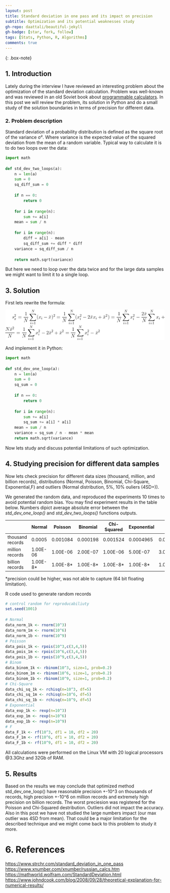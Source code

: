 ```yaml
---
layout: post
title: Standard deviation in one pass and its impact on precision
subtitle: Optimization and its potential weaknesses study
gh-repo: daattali/beautiful-jekyll
gh-badge: [star, fork, follow]
tags: [Stats, Python, R, Algorithms]
comments: true
---
```


{: .box-note}

## 1. Introduction
Lately during the interview I have reviewed an interesting problem about the optimization of the standard deviation calculation. Problem was well-known and was reviewed in an old Soviet book 
about [programmable calculators](https://www.xnumber.com/xnumber/russian_calcs.htm).  In this post we will review the problem, its solution in Python and do a small study of the solution boundaries in terms of precision for different data. 

### 2. Problem description
Standard deviation of a probability distribution is defined as the square root of the variance σ². Where variance is the expected value of the squared deviation from the mean of a random variable.
Typical way to calculate it is to do two loops over the data:

```python
import math

def std_dev_two_loops(a):
    n = len(a)
    sum = 0
    sq_diff_sum = 0
	
    if n == 0:
        return 0
    
    for i in range(n):
        sum += a[i]		
    mean = sum / n
    
    for i in range(n):
        diff = a[i] - mean
        sq_diff_sum += diff * diff
    variance = sq_diff_sum / n
    
    return math.sqrt(variance)
```
But here we need to loop over the data twice and for the large data samples we might want to limit it to a single loop.

## 3. Solution
First lets rewrite the formula: 

![Formula for STD](https://github.com/vvzhukov/vvzhukov.github.io/blob/master/assets/img/Opt_STD_CodeCogsEqn.png?raw=true)   

And implement it in Python:  

```python
import math

def std_dev_one_loop(a):
    n = len(a)
    sum = 0
    sq_sum = 0
	
    if n == 0:
        return 0
    
    for i in range(n):
        sum += a[i]
        sq_sum += a[i] * a[i]
    mean = sum / n
    variance = sq_sum / n - mean * mean
    return math.sqrt(variance)
```
Now lets study and discuss potential limitations of such optimization.  

## 4. Studying precision for different data samples

Now lets check precision for different data sizes (thousand, million, and billion records), 
distributions (Normal, Poisson, Binomial, Chi-Square, Exponential,F) and outliers (Normal distribution, 5%, 10% ouliers (4SD+)).  

We generated the random data, and reproduced the experiments 10 times to avoid potential random bias. You may find experiment results in the table below. Numbers dipict average absolute error between the *std_dev_one_loop()* and *std_dev_two_loops()* functions outputs.  

  
| | Normal | Poisson | Binomial | Chi-Squared | Exponential | F | Normal+Outliers 5% | Normal+Outliers 10% |
|---|---|---|---|---|---|---|---|---|
| thousand records | 0.0005 | 0.001084 | 0.000198 | 0.001524 | 0.0004965 | 0.000311 | 0.00064 | 0.00092 |
| million records | 1.00E-06 | 1.00E-06 | 2.00E-07 | 1.00E-06 | 5.00E-07 | 3.00E-07 | 1.00E-06 | 2.00E-07 |
| billion records | 1.00E-8* | 1.00E-8* | 1.00E-8* | 1.00E-8* | 1.00E-8* | 1.00E-8* | 1.00E-8* | 1.00E-8* |  

*precision could be higher, was not able to capture (64 bit floating limitation). 

R code used to generate random records
```R
# control random for reproducabiliuty
set.seed(1001)

# Normal
data_norm_1k <- rnorm(10^3)
data_norm_1m <- rnorm(10^6)
data_norm_1b <- rnorm(10^9)
# Poisson
data_pois_1k <- rpois(10^3,c(3,4,5))
data_pois_1m <- rpois(10^6,c(3,4,5))
data_pois_1b <- rpois(10^9,c(3,4,5))
# Binom
data_binom_1k <- rbinom(10^3, size=1, prob=0.2)
data_binom_1m <- rbinom(10^6, size=1, prob=0.2)
data_binom_1b <- rbinom(10^9, size=1, prob=0.2)
# Chi-Square
data_chi_sq_1k <- rchisq(n=10^3, df=5)
data_chi_sq_1m <- rchisq(n=10^6, df=5)
data_chi_sq_1b <- rchisq(n=10^9, df=5)
# Exponential
data_exp_1k <- rexp(n=10^3)
data_exp_1m <- rexp(n=10^6)
data_exp_1b <- rexp(n=10^9)
# F
data_F_1k <- rf(10^3, df1 = 10, df2 = 20)
data_F_1m <- rf(10^6, df1 = 10, df2 = 20)
data_F_1b <- rf(10^9, df1 = 10, df2 = 20)
```
All calculations were performed on the Linux VM with 20 logical processors @3.3Ghz and 32Gb of RAM.

## 5. Results

Based on the results we may conclude that optimized method std_dev_one_loop() have reasonable precision +-10^3 on thousands of records,
high precision +-10^6 on million records and extremely high precision on billion records. The worst preciesion was registered for the Poisson and Chi-Squared destribution.
Outliers did not impact the accuracy. Also in this post we have not studied the large numbers impact (our max outlier was 4SD from mean). That could be a major limitation for the described technique and we might come back to this problem to study it more.


# 6. References

 https://www.strchr.com/standard_deviation_in_one_pass
 https://www.xnumber.com/xnumber/russian_calcs.htm
 https://mathworld.wolfram.com/StandardDeviation.html
 https://www.johndcook.com/blog/2008/09/28/theoretical-explanation-for-numerical-results/
